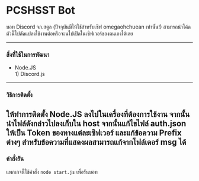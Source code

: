 # PCSHSST Bot
บอท Discord จภ.สตูล (ปัจจุบันมีให้ใช้สำหรับเซิฟ omegaohchuean เท่านั้น!) สามารถนำโค้ดตัวนี้ไปดัดแปลงใช้งานต่อหรือจะนไปเปิดในเซิฟเวอร์ของตนเองได้เลย
___
### สิ่งที่ใช้ในการพัฒนา
- Node.JS<br>1) Discord.js
---
### วิธีการติดตั้ง
ให้ทำการติดตั้ง Node.JS ลงไปในเครื่องที่ต้องการใช้งาน จากนั้นนำไฟล์ดังกล่าวไปลงเก็บใน host จากนั้นแก้ไขไฟล์ auth.json ให้เป็น Token ของทางแต่ละเซิฟเวอร์ และแก้ข้อความ Prefix ต่างๆ สำหรับข้อความที่แสดงผลสามารถแก้จากโฟล์เดอร์ msg ได้
---
### คำสั่งรัน
แพกเกจนี้ใช้คำสั่ง <code>node start.js</code> เพื่อรันบอท
